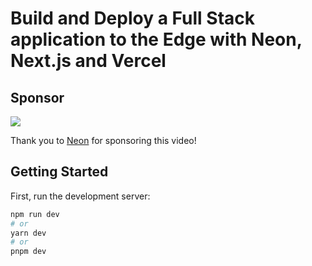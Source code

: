# Build and Deploy a Full Stack application to the Edge with Neon, Next.js and Vercel

## Sponsor
<img src="./img/neon.svg" />

Thank you to [Neon](https://bit.ly/NeonWithTom) for sponsoring this video!


## Getting Started

First, run the development server:

```bash
npm run dev
# or
yarn dev
# or
pnpm dev
```